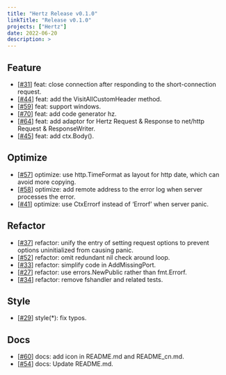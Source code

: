 ```yaml
---
title: "Hertz Release v0.1.0"
linkTitle: "Release v0.1.0"
projects: ["Hertz"]
date: 2022-06-20
description: >
---
```


## Feature

* [[#31](https://github.com/cloudwego/hertz/pull/31)] feat: close connection after responding to the short-connection request.
* [[#44](https://github.com/cloudwego/hertz/pull/44)] feat: add the VisitAllCustomHeader method.
* [[#59](https://github.com/cloudwego/hertz/pull/59)] feat: support windows.
* [[#70](https://github.com/cloudwego/hertz/pull/70)] feat: add code generator hz.
* [[#64](https://github.com/cloudwego/hertz/pull/64)] feat: add adaptor for Hertz Request & Response to net/http Request & ResponseWriter.
* [[#45](https://github.com/cloudwego/hertz/pull/45)] feat: add ctx.Body().

## Optimize

* [[#57](https://github.com/cloudwego/hertz/pull/57)] optimize: use http.TimeFormat as layout for http date, which can avoid more copying.
* [[#58](https://github.com/cloudwego/hertz/pull/58)] optimize: add remote address to the error log when server processes the error.
* [[#41](https://github.com/cloudwego/hertz/pull/41)] optimize: use CtxErrorf instead of ‘Errorf’ when server panic.

## Refactor

* [[#37](https://github.com/cloudwego/hertz/pull/37)] refactor: unify the entry of setting request options to prevent options uninitialized from causing panic.
* [[#52](https://github.com/cloudwego/hertz/pull/52)] refactor: omit redundant nil check around loop.
* [[#33](https://github.com/cloudwego/hertz/pull/33)] refactor: simplify code in AddMissingPort.
* [[#27](https://github.com/cloudwego/hertz/pull/27)] refactor: use errors.NewPublic rather than fmt.Errorf.
* [[#34](https://github.com/cloudwego/hertz/pull/34)] refactor: remove fshandler and related tests.

## Style

* [[#29](https://github.com/cloudwego/hertz/pull/29)] style(*): fix typos.

## Docs

* [[#60](https://github.com/cloudwego/hertz/pull/60)] docs: add icon in README.md and README_cn.md.
* [[#54](https://github.com/cloudwego/hertz/pull/54)] docs: Update README.md.

